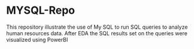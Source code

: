 # MYSQL-Repo
This repository illustrate the use of My SQL to run SQL queries to analyze human resources data. After EDA the SQL results set on the queries were visualized using PowerBI
